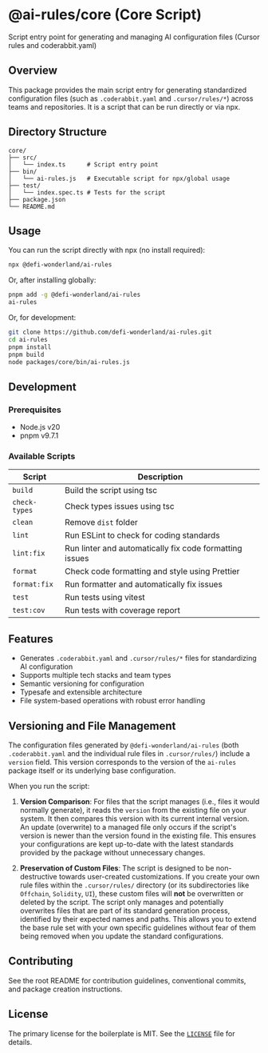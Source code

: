 # @ai-rules/core (Core Script)

Script entry point for generating and managing AI configuration files (Cursor rules and coderabbit.yaml)

## Overview

This package provides the main script entry for generating standardized configuration files (such as `.coderabbit.yaml` and `.cursor/rules/*`) across teams and repositories. It is a script that can be run directly or via npx.

## Directory Structure

```
core/
├── src/
│   └── index.ts      # Script entry point
├── bin/
│   └── ai-rules.js   # Executable script for npx/global usage
├── test/
│   └── index.spec.ts # Tests for the script
├── package.json
└── README.md
```

## Usage

You can run the script directly with npx (no install required):

```bash
npx @defi-wonderland/ai-rules
```

Or, after installing globally:

```bash
pnpm add -g @defi-wonderland/ai-rules
ai-rules
```

Or, for development:

```bash
git clone https://github.com/defi-wonderland/ai-rules.git
cd ai-rules
pnpm install
pnpm build
node packages/core/bin/ai-rules.js
```

## Development

### Prerequisites

-   Node.js v20
-   pnpm v9.7.1

### Available Scripts

| Script        | Description                                             |
| ------------- | ------------------------------------------------------- |
| `build`       | Build the script using tsc                              |
| `check-types` | Check types issues using tsc                            |
| `clean`       | Remove `dist` folder                                    |
| `lint`        | Run ESLint to check for coding standards                |
| `lint:fix`    | Run linter and automatically fix code formatting issues |
| `format`      | Check code formatting and style using Prettier          |
| `format:fix`  | Run formatter and automatically fix issues              |
| `test`        | Run tests using vitest                                  |
| `test:cov`    | Run tests with coverage report                          |

## Features

-   Generates `.coderabbit.yaml` and `.cursor/rules/*` files for standardizing AI configuration
-   Supports multiple tech stacks and team types
-   Semantic versioning for configuration
-   Typesafe and extensible architecture
-   File system-based operations with robust error handling

## Versioning and File Management

The configuration files generated by `@defi-wonderland/ai-rules` (both `.coderabbit.yaml` and the individual rule files in `.cursor/rules/`) include a `version` field. This version corresponds to the version of the `ai-rules` package itself or its underlying base configuration.

When you run the script:

1.  **Version Comparison**: For files that the script manages (i.e., files it would normally generate), it reads the `version` from the existing file on your system. It then compares this version with its current internal version. An update (overwrite) to a managed file only occurs if the script's version is newer than the version found in the existing file. This ensures your configurations are kept up-to-date with the latest standards provided by the package without unnecessary changes.

2.  **Preservation of Custom Files**: The script is designed to be non-destructive towards user-created customizations. If you create your own rule files within the `.cursor/rules/` directory (or its subdirectories like `Offchain`, `Solidity`, `UI`), these custom files will **not** be overwritten or deleted by the script. The script only manages and potentially overwrites files that are part of its standard generation process, identified by their expected names and paths. This allows you to extend the base rule set with your own specific guidelines without fear of them being removed when you update the standard configurations.

## Contributing

See the root README for contribution guidelines, conventional commits, and package creation instructions.

## License

The primary license for the boilerplate is MIT. See the [`LICENSE`](./LICENSE) file for details.
